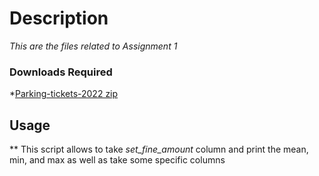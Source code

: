 # Description
*This are the files related to Assignment 1*
### Downloads Required
*[Parking-tickets-2022 zip](https://open.toronto.ca/dataset/parking-tickets/)
## Usage
** This script allows to take *set_fine_amount* column and print the mean, min, and max as well as take some specific columns
